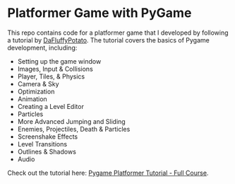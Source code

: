 # Platformer Game with PyGame

This repo contains code for a platformer game that I developed by following a tutorial by [DaFluffyPotato](https://www.youtube.com/@DaFluffyPotato). The tutorial covers the basics of Pygame development, including:

- Setting up the game window
- Images, Input & Collisions
- Player, Tiles, & Physics
- Camera & Sky
- Optimization
- Animation
- Creating a Level Editor
- Particles
- More Advanced Jumping and Sliding
- Enemies, Projectiles, Death & Particles
- Screenshake Effects
- Level Transitions
- Outlines & Shadows
- Audio

Check out the tutorial here: [Pygame Platformer Tutorial - Full Course](https://youtu.be/2gABYM5M0ww?si=bfCKBNGNp1EMAsq4).